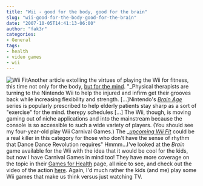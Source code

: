 ```yaml
---
title: "Wii - good for the body, good for the brain"
slug: "wii-good-for-the-body-good-for-the-brain"
date: "2007-10-05T14:41:13-06:00"
author: "fak3r"
categories:
- General
tags:
- health
- video games
- wii
---
```


![Wii Fit](http://fak3r.com/wp-content/uploads/2007/10/null-836858763-1191274920_thumb.jpg)Another article extolling the virtues of playing the Wii for fitness, this time not only for the body, [but for the mind](http://tech.yahoo.com/blogs/null/48950).  "_Physical therapists are turning to the Nintendo Wii to help the injured and infirm get their grooves back while increasing flexibility and strength. [...]Nintendo's _[_Brain Age_](http://tech.yahoo.com/pr/brain-age-train-your-brain-in-minutes-a-day-nintendo-ds/1951253569)_ series is popularly prescribed to help elderly patients stay sharp as a sort of "exercise" for the mind. therepy schedules [...] The Wii, though, is moving gaming out of niche applications and into the mainstream because the console is so accessible to such a wide variety of players. (You should see my four-year-old play Wii Carnival Games.) The _[_upcoming Wii Fit_](http://e3nin.nintendo.com/wii_fit.html) could be a real killer in this category for those who don't have the sense of rhythm that Dance Dance Revolution requires" Hmmm...I've looked at the _Brain_ game available for the Wii with the idea that it would be cool for the kids, but now I have Carnival Games in mind too! They have more coverage on the topic in their [Games for Health](http://www.gamesforhealth.org/index3.html) page, all nice to see, and check out the video of the action [here](http://cosmos.bcst.yahoo.com/up/player/popup/?rn=952695&cl=4320210&src=news). Again, I'd much rather the kids (and me) play some Wii games that make us think versus just watching TV.
